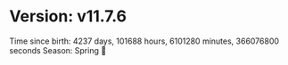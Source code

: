 # Version: v11.7.6
Time since birth: 4237 days, 101688 hours, 6101280 minutes, 366076800 seconds
Season: Spring 🌸
